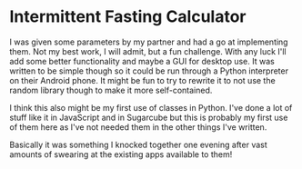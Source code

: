 # Intermittent Fasting Calculator

I was given some parameters by my partner and had a go at implementing them. Not my best work, I will admit, but a fun challenge. With any luck I'll add some better functionality and maybe a GUI for desktop use. It was written to be simple though so it could be run through a Python interpreter on their Android phone. It might be fun to try to rewrite it to not use the random library though to make it more self-contained.

I think this also might be my first use of classes in Python. I've done a lot of stuff like it in JavaScript and in Sugarcube but this is probably my first use of them here as I've not needed them in the other things I've written.

Basically it was something I knocked together one evening after vast amounts of swearing at the existing apps available to them!